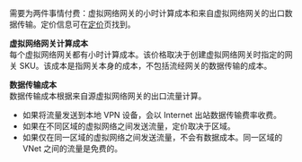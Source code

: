 需要为两件事情付费：虚拟网络网关的小时计算成本和来自虚拟网络网关的出口数据传输。定价信息可在[定价](/pricing/details/vpn-gateway/)页找到。

**虚拟网络网关计算成本**<br>每个虚拟网络网关都有小时计算成本。该价格取决于创建虚拟网络网关时指定的网关 SKU。该成本是指网关本身的成本，不包括流经网关的数据传输的成本。

**数据传输成本**<br>数据传输成本根据来自源虚拟网络网关的出口流量计算。

- 如果将流量发送到本地 VPN 设备，会以 Internet 出站数据传输费率收费。
- 如果在不同区域的虚拟网络之间发送流量，定价取决于区域。
- 如果仅在同一区域的虚拟网络之间发送流量，不会有数据成本。同一区域的 VNet 之间的流量是免费的。

<!---HONumber=Mooncake_1031_2016-->